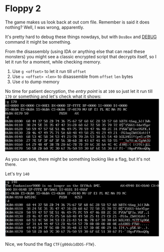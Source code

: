# Floppy 2

The game makes us look back at out com file. Remember is said it does nothing? Well, I was wrong, apparently.

It's pretty hard to debug these things nowdays, but with `DosBox` and [DEBUG](http://www.softpedia.com/get/Programming/Debuggers-Decompilers-Dissasemblers/DOS-Debug.shtml)
command it might be something.

From the disassembly (using IDA or anything else that can read these monsters) you might see a classic encrypted script that decrypts itself, so I let it run for a moment, while checking memory.

1. Use `g <offset>` to let it run till `offset` 
2. Use `u <offset> <len>` to disassemble from `offset` `len` bytes
3. Use `d` to dump memory

No time for patient decryption, the _entry point_ is at `100` so just let it run till `170` or something and let's check what it shows: 
![first try on running](attempt1.png)

As you can see, there might be something looking like a flag, but it's not there.

Let's try `140`

![second try on running](attempt2.png)

Nice, we found the flag `CTF{g00do1dDOS-FTW}`.

